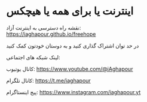 # اینترنت یا برای همه یا هیچکس

نقشه راه دسترسی به اینترنت آزاد:  
https://iaghapour.github.io/freehope


در حد توان اشتراک گذاری کنید و به دوستان خودتون کمک کنید

لینک شبکه های اجتماعی:

کانال یوتیوب:
https://www.youtube.com/@iAghapour

کانال تلگرام:
https://t.me/iaghapour

پیج اینستاگرام:
https://www.instagram.com/iaghapour.yt

